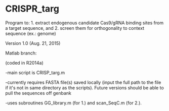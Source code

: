 # CRISPR_targ

Program to: 1. extract endogenous candidate Cas9/gRNA binding sites from a target sequence, and 2. screen them for orthogonality to context sequence (ex.: genome) 

Version 1.0 (Aug. 21, 2015) 


Matlab branch:

(coded in R2014a)

-main script is CRISP_targ.m

-currently requires FASTA file(s) saved locally (input the full path to the file if it's not in same directory as the scripts). Future versions should be able to pull the sequences off genbank

-uses subroutines GG_library.m  (for 1.) and scan_SeqC.m (for 2.). 
